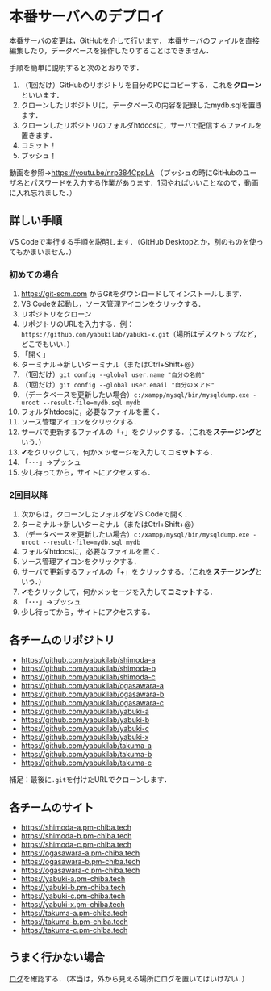 # 本番サーバへのデプロイ

本番サーバの変更は，GitHubを介して行います．
本番サーバのファイルを直接編集したり，データベースを操作したりすることはできません．

手順を簡単に説明すると次のとおりです．

1. （1回だけ）GitHubのリポジトリを自分のPCにコピーする．これを**クローン**といいます．
1. クローンしたリポジトリに，データベースの内容を記録したmydb.sqlを置きます．
1. クローンしたリポジトリのフォルダhtdocsに，サーバで配信するファイルを置きます．
1. コミット！
1. プッシュ！

動画を参照→https://youtu.be/nrp384CppLA （プッシュの時にGitHubのユーザ名とパスワードを入力する作業があります．1回やればいいことなので，動画に入れ忘れました．）

## 詳しい手順

VS Codeで実行する手順を説明します．（GitHub Desktopとか，別のものを使ってもかまいません．）

### 初めての場合

1. https://git-scm.com からGitをダウンロードしてインストールします．
1. VS Codeを起動し，ソース管理アイコンをクリックする．
1. リポジトリをクローン
1. リポジトリのURLを入力する．例：`https://github.com/yabukilab/yabuki-x.git`（場所はデスクトップなど，どこでもいい．）
1. 「開く」
1. ターミナル→新しいターミナル（またはCtrl+Shift+@）
1. （1回だけ）`git config --global user.name "自分の名前"`
1. （1回だけ）`git config --global user.email "自分のメアド"`
1. （データベースを更新したい場合）`c:/xampp/mysql/bin/mysqldump.exe -uroot --result-file=mydb.sql mydb`
1. フォルダhtdocsに，必要なファイルを置く．
1. ソース管理アイコンをクリックする．
1. サーバで更新するファイルの「+」をクリックする．（これを**ステージング**という．）
1. ✔をクリックして，何かメッセージを入力して**コミット**する．
1. 「･･･」→プッシュ
1. 少し待ってから，サイトにアクセスする．

### 2回目以降

1. 次からは，クローンしたフォルダをVS Codeで開く．
1. ターミナル→新しいターミナル（またはCtrl+Shift+@）
1. （データベースを更新したい場合）`c:/xampp/mysql/bin/mysqldump.exe -uroot --result-file=mydb.sql mydb`
1. フォルダhtdocsに，必要なファイルを置く．
1. ソース管理アイコンをクリックする．
1. サーバで更新するファイルの「+」をクリックする．（これを**ステージング**という．）
1. ✔をクリックして，何かメッセージを入力して**コミット**する．
1. 「･･･」→プッシュ
1. 少し待ってから，サイトにアクセスする．

## 各チームのリポジトリ

- https://github.com/yabukilab/shimoda-a
- https://github.com/yabukilab/shimoda-b
- https://github.com/yabukilab/shimoda-c
- https://github.com/yabukilab/ogasawara-a
- https://github.com/yabukilab/ogasawara-b
- https://github.com/yabukilab/ogasawara-c
- https://github.com/yabukilab/yabuki-a
- https://github.com/yabukilab/yabuki-b
- https://github.com/yabukilab/yabuki-c
- https://github.com/yabukilab/yabuki-x
- https://github.com/yabukilab/takuma-a
- https://github.com/yabukilab/takuma-b
- https://github.com/yabukilab/takuma-c

補足：最後に`.git`を付けたURLでクローンします．

## 各チームのサイト

- https://shimoda-a.pm-chiba.tech
- https://shimoda-b.pm-chiba.tech
- https://shimoda-c.pm-chiba.tech
- https://ogasawara-a.pm-chiba.tech
- https://ogasawara-b.pm-chiba.tech
- https://ogasawara-c.pm-chiba.tech
- https://yabuki-a.pm-chiba.tech
- https://yabuki-b.pm-chiba.tech
- https://yabuki-c.pm-chiba.tech
- https://yabuki-x.pm-chiba.tech
- https://takuma-a.pm-chiba.tech
- https://takuma-b.pm-chiba.tech
- https://takuma-c.pm-chiba.tech

## うまく行かない場合

[ログ](https://admin.pm-chiba.tech/log/)を確認する．（本当は，外から見える場所にログを置いてはいけない．）